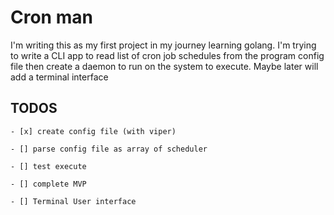 # Cron man

I'm writing this as my first project in my journey learning golang. I'm trying to write a CLI app to read list of cron job schedules from the program config file then create a daemon to run on the system to execute. Maybe later will add a terminal interface

## TODOS

    - [x] create config file (with viper)
    
    - [] parse config file as array of scheduler
    
    - [] test execute

    - [] complete MVP

    - [] Terminal User interface
